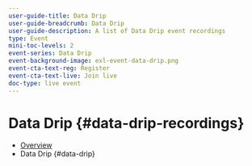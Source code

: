 ```yaml
---
user-guide-title: Data Drip
user-guide-breadcrumb: Data Drip
user-guide-description: A list of Data Drip event recordings
type: Event
mini-toc-levels: 2
event-series: Data Drip
event-background-image: exl-event-data-drip.png
event-cta-text-reg: Register
event-cta-text-live: Join live
doc-type: live event
---
```


# Data Drip {#data-drip-recordings}

+ [Overview](overview.md)
+ Data Drip {#data-drip}


